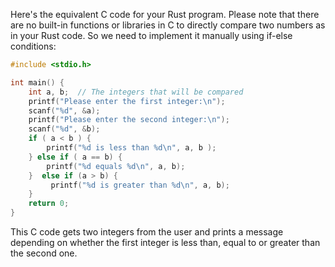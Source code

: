 Here's the equivalent C code for your Rust program. Please note that there are no built-in functions or libraries in C to directly compare two numbers as in your Rust code. So we need to implement it manually using if-else conditions:

```C
#include <stdio.h> 

int main() {
    int a, b;  // The integers that will be compared
    printf("Please enter the first integer:\n");
    scanf("%d", &a);
    printf("Please enter the second integer:\n");
    scanf("%d", &b); 
    if ( a < b ) {
        printf("%d is less than %d\n", a, b );
    } else if ( a == b) {
        printf("%d equals %d\n", a, b);
    }  else if (a > b) { 
         printf("%d is greater than %d\n", a, b);
    }
    return 0;
}
```
This C code gets two integers from the user and prints a message depending on whether the first integer is less than, equal to or greater than the second one.

